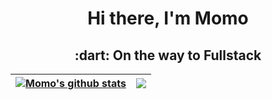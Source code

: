 <div align="center">
<h1>Hi there, I'm <a >Momo</a> </h1>
 <h2> :dart: On the way to Fullstack </h2>
</div>

<!--  
 - :heart: ✨ _special_ ✨ 
 
 
::<div align="center">
:<h1>Full Stack | Java Springboot | Competitive Programming</a> </h1>
</div>


:<code><img height="20" src="https://raw.githubusercontent.com/github/explore/80688e429a7d4ef2fca1e82350fe8e3517d3494d/topics/javascript/javascript.png">:</code>
::<code><img height="20" src="https://raw.githubusercontent.com/github/explore/80688e429a7d4ef2fca1e82350fe8e3517d3494d/topics/typescript/typescript.png"></code>
:<code><img height="20" src="https://raw.githubusercontent.com/github/explore/80688e429a7d4ef2fca1e82350fe8e3517d3494d/topics/react/react.png"></code>
:<code><img height="20" src="https://raw.githubusercontent.com/github/explore/5c058a388828bb5fde0bcafd4bc867b5bb3f26f3/topics/graphql/graphql.png"></code>
:<code><img height="20" src="https://raw.githubusercontent.com/github/explore/80688e429a7d4ef2fca1e82350fe8e3517d3494d/topics/nodejs/nodejs.png"></code>   


<!--  -->

| <a href="https://github.com/anuraghazra/github-readme-stats"><img align="center" src="https://github-readme-stats.vercel.app/api?username=MomoSolaris8&show_icons=true&include_all_commits=true&theme=buefy&hide_border=true" alt="Momo's github stats" /></a> | <a href="https://github.com/anuraghazra/github-readme-stats"><img align="center" src="https://github-readme-stats.vercel.app/api/top-langs/?username=anuraghazra&layout=compact&theme=buefy&hide_border=true" /></a> |
| ------------- | ------------- |
 
<!-- <p align="center">
  <!--https://shields.io/ builder ， and the more icons from https://github.com/MikeCodesDotNET/ColoredBadges> -->
  <!-- For more icons please follow  https://github.com/MikeCodesDotNET/ColoredBadges -->
  <!-- add the icons from Mike James , the beautifully icons https://github.com/MikeCodesDotNET/ColoredBadges> -->


<!-- ### - What i try to do

<br />

<p align="center">
   
   <img src="https://github.com/momomi/momomi/blob/main/svg/earth-ending-meteorite.gif">
   </p>         >

 

<h1 align='center'>⚡️<i>You are awesome!</i>⚡️</h1>
<!--
**momomi/momomi** is a ✨ _special_ ✨ repository because its `README.md` (this file) appears on your GitHub profile.

Here are some ideas to get you started:
- 🔭 I’m currently working on ...
- 🌱 I’m currently learning ...
- 👯 I’m looking to collaborate on ...
- 🤔 I’m looking for help with ...
- 💬 Ask me about ...
- 📫 How to reach me: ...
- 😄 Pronouns: ...
- ⚡ Fun fact: ...<div align="center">
   <h1>Hi there, I'm <a href="https://hemant.codes">Hemant</a> <img src="https://media.giphy.com/media/hvRJCLFzcasrR4ia7z/giphy.gif" width="25px"> </h1>
   
   
   <img src="https://pronoun.cyou/x/y?subject=He&object=Him&height=20"> 
</div>
-->

<!--### Hi there 👋
-:heart: The way to Fullstack and Software Engineer !
-->
